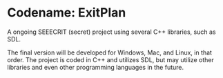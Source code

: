Codename: ExitPlan
=================

A ongoing SEEECRIT (secret) project using several C++ libraries, such as SDL.

The final version will be developed for Windows, Mac, and Linux, in that order. The project is coded in C++ and utilizes
SDL, but may utilize other libraries and even other programming languages in the future.
